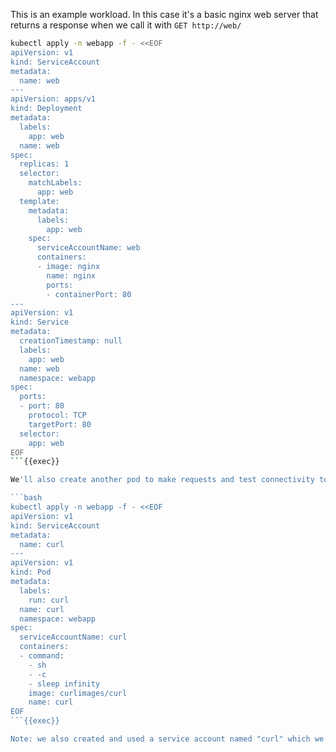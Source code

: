 

This is an example workload. In this case it's a basic nginx web server that returns a response when we call it with `GET http://web/`

```bash
kubectl apply -n webapp -f - <<EOF
apiVersion: v1
kind: ServiceAccount
metadata:
  name: web
---
apiVersion: apps/v1
kind: Deployment
metadata:
  labels:
    app: web
  name: web
spec:
  replicas: 1
  selector:
    matchLabels:
      app: web
  template:
    metadata:
      labels:
        app: web
    spec:
      serviceAccountName: web
      containers:
      - image: nginx
        name: nginx
        ports:
        - containerPort: 80
---
apiVersion: v1
kind: Service
metadata:
  creationTimestamp: null
  labels:
    app: web
  name: web
  namespace: webapp
spec:
  ports:
  - port: 80
    protocol: TCP
    targetPort: 80
  selector:
    app: web
EOF
```{{exec}}

We'll also create another pod to make requests and test connectivity to the web server

```bash
kubectl apply -n webapp -f - <<EOF
apiVersion: v1
kind: ServiceAccount
metadata:
  name: curl
---
apiVersion: v1
kind: Pod
metadata:
  labels:
    run: curl
  name: curl
  namespace: webapp
spec:
  serviceAccountName: curl
  containers:
  - command:
    - sh
    - -c
    - sleep infinity
    image: curlimages/curl
    name: curl
EOF
```{{exec}}

Note: we also created and used a service account named "curl" which we will later use in an authz policy.